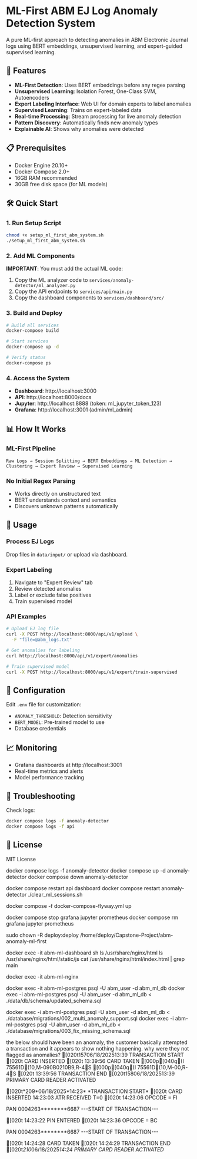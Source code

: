 # ML-First ABM EJ Log Anomaly Detection System

A pure ML-first approach to detecting anomalies in ABM Electronic Journal logs using BERT embeddings, unsupervised learning, and expert-guided supervised learning.

## 🚀 Features

- **ML-First Detection**: Uses BERT embeddings before any regex parsing
- **Unsupervised Learning**: Isolation Forest, One-Class SVM, Autoencoders
- **Expert Labeling Interface**: Web UI for domain experts to label anomalies
- **Supervised Learning**: Trains on expert-labeled data
- **Real-time Processing**: Stream processing for live anomaly detection
- **Pattern Discovery**: Automatically finds new anomaly types
- **Explainable AI**: Shows why anomalies were detected

## 📋 Prerequisites

- Docker Engine 20.10+
- Docker Compose 2.0+
- 16GB RAM recommended
- 30GB free disk space (for ML models)

## 🛠️ Quick Start

### 1. Run Setup Script

```bash
chmod +x setup_ml_first_abm_system.sh
./setup_ml_first_abm_system.sh
```

### 2. Add ML Components

**IMPORTANT**: You must add the actual ML code:

1. Copy the ML analyzer code to `services/anomaly-detector/ml_analyzer.py`
2. Copy the API endpoints to `services/api/main.py`
3. Copy the dashboard components to `services/dashboard/src/`

### 3. Build and Deploy

```bash
# Build all services
docker-compose build

# Start services
docker-compose up -d

# Verify status
docker-compose ps
```

### 4. Access the System

- **Dashboard**: http://localhost:3000
- **API**: http://localhost:8000/docs
- **Jupyter**: http://localhost:8888 (token: ml_jupyter_token_123)
- **Grafana**: http://localhost:3001 (admin/ml_admin)

## 📊 How It Works

### ML-First Pipeline

```
Raw Logs → Session Splitting → BERT Embeddings → ML Detection → Clustering → Expert Review → Supervised Learning
```

### No Initial Regex Parsing

- Works directly on unstructured text
- BERT understands context and semantics
- Discovers unknown patterns automatically

## 🎯 Usage

### Process EJ Logs

Drop files in `data/input/` or upload via dashboard.

### Expert Labeling

1. Navigate to "Expert Review" tab
2. Review detected anomalies
3. Label or exclude false positives
4. Train supervised model

### API Examples

```bash
# Upload EJ log file
curl -X POST http://localhost:8000/api/v1/upload \
  -F "file=@abm_logs.txt"

# Get anomalies for labeling
curl http://localhost:8000/api/v1/expert/anomalies

# Train supervised model
curl -X POST http://localhost:8000/api/v1/expert/train-supervised
```

## 🔧 Configuration

Edit `.env` file for customization:
- `ANOMALY_THRESHOLD`: Detection sensitivity
- `BERT_MODEL`: Pre-trained model to use
- Database credentials

## 📈 Monitoring

- Grafana dashboards at http://localhost:3001
- Real-time metrics and alerts
- Model performance tracking

## 🐛 Troubleshooting

Check logs:
```bash
docker compose logs -f anomaly-detector
docker compose logs -f api
```

## 📄 License

MIT License


docker compose logs -f anomaly-detector 
docker compose up -d anomaly-detector 
docker compose down anomaly-detector  

docker compose restart api dashboard
docker compose restart anomaly-detector
./clear_ml_sessions.sh


docker compose -f docker-compose-flyway.yml up

docker compose stop grafana jupyter prometheus
docker compose rm grafana jupyter prometheus

sudo chown -R deploy:deploy /home/deploy/Capstone-Project/abm-anomaly-ml-first

docker exec -it abm-ml-dashboard sh
ls /usr/share/nginx/html
ls /usr/share/nginx/html/static/js
cat /usr/share/nginx/html/index.html | grep main

docker exec -it abm-ml-nginx

docker exec -it abm-ml-postgres psql -U abm_user -d abm_ml_db
docker exec -i abm-ml-postgres psql -U abm_user -d abm_ml_db < ./data/db/schema/updated_schema.sql

docker exec -i abm-ml-postgres psql -U abm_user -d abm_ml_db < ./database/migrations/002_multi_anomaly_support.sql
docker exec -i abm-ml-postgres psql -U abm_user -d abm_ml_db < ./database/migrations/003_fix_missing_schema.sql

the below should have been an anomaly, the customer basically attempted a transaction and it appears to show nothing happening.
why were they not flagged as anomalies?
<txn1>
[020t15706/18/202513:39
TRANSACTION START
[020t CARD INSERTED
[020t 13:39:56 CARD TAKEN
[000p[040q(I 75561D(10,M-090B0210B9,R-4S
[000p[040q(I 75561D(10,M-00,R-4S
[020t 13:39:56 TRANSACTION END
[020t15806/18/202513:39
PRIMARY CARD READER ACTIVATED
</txn1>

 <txn2>
 [020t*209*06/18/2025*14:23*
      *TRANSACTION START*
 [020t CARD INSERTED
  14:23:03 ATR RECEIVED T=0
 [020t 14:23:06 OPCODE = FI      
 
   PAN 0004263********6687
   ---START OF TRANSACTION---
  
 [020t 14:23:22 PIN ENTERED
 [020t 14:23:36 OPCODE = BC      
 
   PAN 0004263********6687
   ---START OF TRANSACTION---
  
 [020t 14:24:28 CARD TAKEN
 [020t 14:24:29 TRANSACTION END
 [020t*210*06/18/2025*14:24*
      *PRIMARY CARD READER ACTIVATED*
 </txn2>